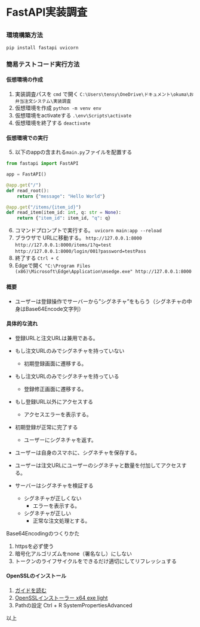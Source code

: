 
# FastAPI実装調査


## 
### 環境構築方法
```bash
pip install fastapi uvicorn
```

### 簡易テストコード実行方法
#### 仮想環境の作成

1. 実装調査パスを ```cmd``` で開く
```C:\Users\tensy\OneDrive\ドキュメント\okuma\お弁当注文システム\実装調査```
2. 仮想環境を作成
   ```python -m venv env```
3. 仮想環境をactivateする
   ```.\env\Scripts\activate```
4. 仮想環境を終了する
   ```deactivate```

#### 仮想環境での実行
5. 以下のappの含まれる```main.py```ファイルを配置する
```python
from fastapi import FastAPI

app = FastAPI()

@app.get("/")
def read_root():
    return {"message": "Hello World"}

@app.get("/items/{item_id}")
def read_item(item_id: int, q: str = None):
    return {"item_id": item_id, "q": q}
```
6. コマンドプロンプトで実行する。
   ```uvicorn main:app --reload```
7. ブラウザで URLに移動する。
   ```http://127.0.0.1:8000```
   ```http://127.0.0.1:8000/items/1?q=test```
   ```http://127.0.0.1:8000/login/001?password=testPass```
8. 終了する
    ```Ctrl + C```
9. Edgeで開く
    ```"C:\Program Files (x86)\Microsoft\Edge\Application\msedge.exe" http://127.0.0.1:8000```

### 
#### 概要
- ユーザーは登録操作でサーバーから”シグネチャ”をもらう（シグネチャの中身はBase64Encode文字列）

#### 具体的な流れ
- 登録URLと注文URLは兼用である。
- もし注文URLのみでシグネチャを持っていない
   - 初期登録画面に遷移する。
- もし注文URLのみでシグネチャを持っている
   - 登録修正画面に遷移する。
- もし登録URL以外にアクセスする
   - アクセスエラーを表示する。
- 初期登録が正常に完了する
   - ユーザーにシグネチャを返す。
- ユーザーは自身のスマホに、シグネチャを保存する。

- ユーザーは注文URLにユーザーのシグネチャと数量を付加してアクセスする。
- サーバーはシグネチャを検証する
   - シグネチャが正しくない
      - エラーを表示する。　
   - シグネチャが正しい
      - 正常な注文処理とする。


Base64Encodingのつくりかた

1. httpsを必ず使う
2. 暗号化アルゴリズムをnone（署名なし）にしない
3. トークンのライフサイクルをできるだけ適切にしてリフレッシュする

#### OpenSSLのインストール
1. [ガイドを読む](https://atmarkit.itmedia.co.jp/ait/articles/1601/29/news043.html)
2. [OpenSSLインストーラー x64 exe light](https://slproweb.com/products/Win32OpenSSL.html)
3. Pathの設定
   Ctrl + R  SystemPropertiesAdvanced


以上

